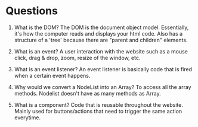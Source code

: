 # Questions

1. What is the DOM?
    The DOM is the document object model. Essentially, it's how the computer reads and displays your html code. Also has a structure of a 'tree' because there are "parent and children" elements.

2. What is an event?
    A user interaction with the website such as a mouse click, drag & drop, zoom, resize of the window, etc.

3. What is an event listener?
    An event listener is basically code that is fired when a certain event happens. 

4. Why would we convert a NodeList into an Array?
    To access all the array methods. Nodelist doesn't have as many methods as Array.

5. What is a component? 
    Code that is reusable throughout the website. Mainly used for buttons/actions that need to trigger the same action everytime.